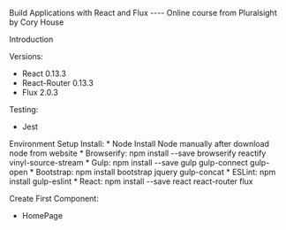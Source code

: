 Build Applications with React and Flux
                  ---- Online course from Pluralsight by Cory House

Introduction

  Versions:
  * React 0.13.3
  * React-Router 0.13.3
  * Flux 2.0.3

  Testing:
  * Jest

Environment Setup
  Install:
    * Node
      Install Node manually after download node from website
    * Browserify: npm install --save browserify reactify vinyl-source-stream
    * Gulp: npm install --save gulp gulp-connect gulp-open
    * Bootstrap: npm install bootstrap jquery gulp-concat
    * ESLint: npm install gulp-eslint
    * React: npm install --save react react-router flux

Create First Component:
* HomePage
